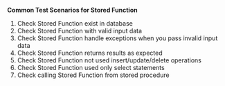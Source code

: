 **Common Test Scenarios for Stored Function**
1. Check Stored Function exist in database
2. Check Stored Function with valid input data
3. Check Stored Function handle exceptions when you pass invalid input data
4. Check Stored Function returns results as expected
5. Check Stored Function not used insert/update/delete operations
6. Check Stored Function used only select statements
7. Check calling Stored Function from stored procedure